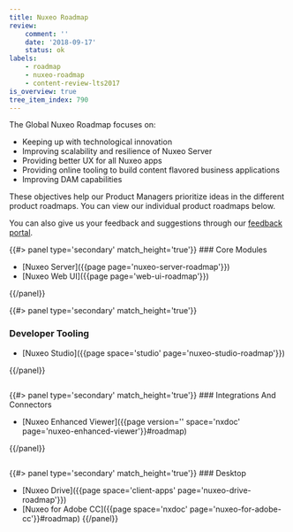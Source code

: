 ```yaml
---
title: Nuxeo Roadmap
review:
    comment: ''
    date: '2018-09-17'
    status: ok
labels:
    - roadmap
    - nuxeo-roadmap
    - content-review-lts2017
is_overview: true
tree_item_index: 790
---
```

The Global Nuxeo Roadmap focuses on:

- Keeping up with technological innovation
- Improving scalability and resilience of Nuxeo Server
- Providing better UX for all Nuxeo apps
- Providing online tooling to build content flavored business applications
- Improving DAM capabilities

These objectives help our Product Managers prioritize ideas in the different product roadmaps. You can view our individual product roadmaps below.

You can also give us your feedback and suggestions through our [feedback portal](https://portal.prodpad.com/7cdff94a-f166-11e7-93bc-06df22ffaf6f).

<div class="row" data-equalizer data-equalize-on="medium"><div class="column medium-6">
{{#> panel type='secondary' match_height='true'}}
### Core  Modules

- [Nuxeo Server]({{page page='nuxeo-server-roadmap'}})
- [Nuxeo Web UI]({{page page='web-ui-roadmap'}})

{{/panel}}</div><div class="column medium-6">
{{#> panel type='secondary' match_height='true'}}
### Developer Tooling

- [Nuxeo Studio]({{page space='studio' page='nuxeo-studio-roadmap'}})

{{/panel}}</div>


</div>

<div class="row" data-equalizer data-equalize-on="medium">

<div class="column medium-6">
{{#> panel type='secondary' match_height='true'}}
### Integrations And Connectors

- [Nuxeo Enhanced Viewer]({{page version='' space='nxdoc' page='nuxeo-enhanced-viewer'}}#roadmap)

{{/panel}}</div>

<div class="column medium-6">
{{#> panel type='secondary' match_height='true'}}
### Desktop

- [Nuxeo Drive]({{page space='client-apps' page='nuxeo-drive-roadmap'}})
- [Nuxeo for Adobe CC]({{page space='nxdoc' page='nuxeo-for-adobe-cc'}}#roadmap)
{{/panel}}

</div>

</div>
